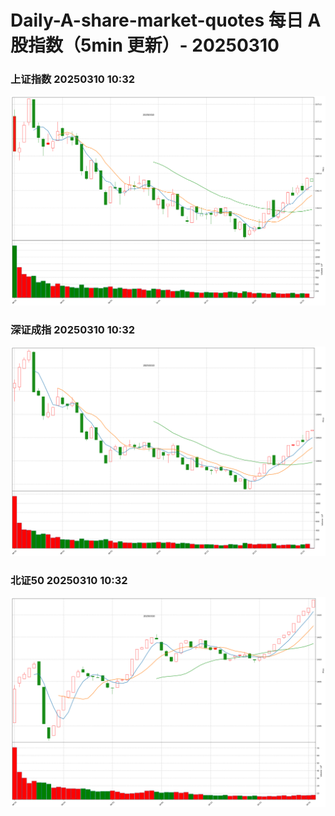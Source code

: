 
# Daily-A-share-market-quotes 每日 A 股指数（5min 更新）- 20250310

### 上证指数 20250310 10:32
![](./fig/2025/3/20250310-sh000001.png)

### 深证成指 20250310 10:32
![](./fig/2025/3/20250310-sz399001.png)

### 北证50 20250310 10:32
![](./fig/2025/3/20250310-bj899050.png)
